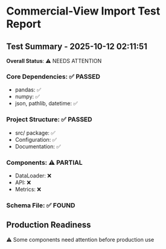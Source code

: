 # Commercial-View Import Test Report

## Test Summary - 2025-10-12 02:11:51

**Overall Status**: ⚠️ NEEDS ATTENTION

### Core Dependencies: ✅ PASSED
- pandas: ✅
- numpy: ✅
- json, pathlib, datetime: ✅

### Project Structure: ✅ PASSED
- src/ package: ✅
- Configuration: ✅
- Documentation: ✅

### Components: ⚠️ PARTIAL
- DataLoader: ❌
- API: ❌
- Metrics: ❌

### Schema File: ✅ FOUND

## Production Readiness
⚠️ Some components need attention before production use
